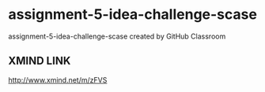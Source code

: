 # assignment-5-idea-challenge-scase
assignment-5-idea-challenge-scase created by GitHub Classroom


XMIND LINK
------------------------------------------------------------------
http://www.xmind.net/m/zFVS
